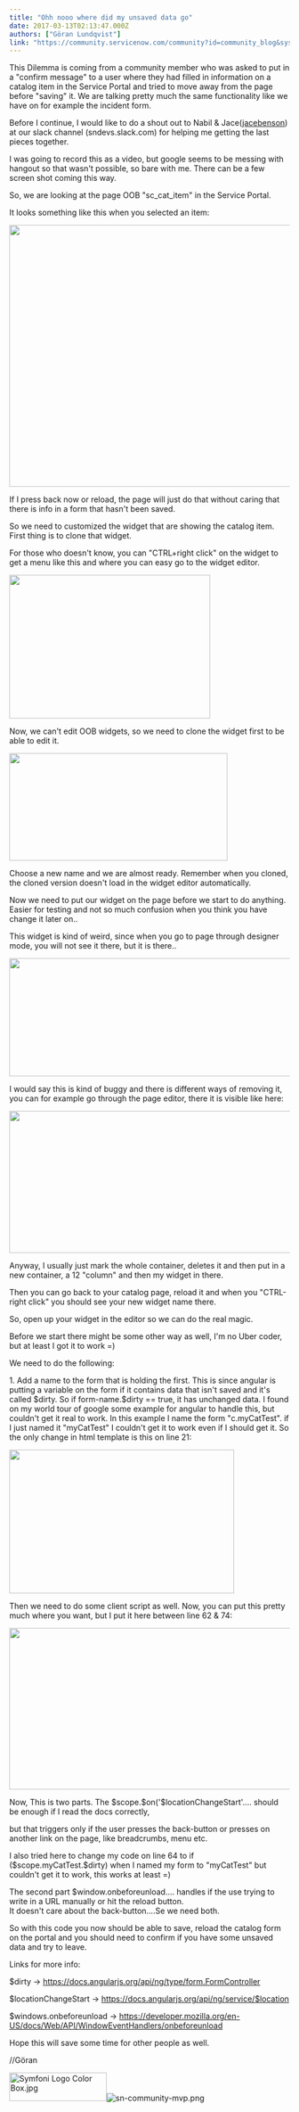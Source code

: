 ```yaml
---
title: "Ohh nooo where did my unsaved data go"
date: 2017-03-13T02:13:47.000Z
authors: ["Göran Lundqvist"]
link: "https://community.servicenow.com/community?id=community_blog&sys_id=e01eae2ddbd0dbc01dcaf3231f96194c"
---
```

<p>This Dilemma is coming from a community member who was asked to put in a "confirm message" to a user where they had filled in information on a catalog item in the Service Portal and tried to move away from the page before "saving" it. We are talking pretty much the same functionality like we have on for example the incident form.</p><p></p><p>Before I continue, I would like to do a shout out to Nabil &amp; Jace(<a title="jacebenson" __default_attr="2082" __jive_macro_name="user" _jive_internal="true" class="jive_macro jive_macro_user" data-orig-content="jacebenson" data-renderedposition="73_409_92_16" href="/community?id=community_user_profile&user=d6625a69dbd81fc09c9ffb651f9619fc">jacebenson</a>) at our slack channel (sndevs.slack.com) for helping me getting the last pieces together.</p><p></p><p>I was going to record this as a video, but google seems to be messing with hangout so that wasn't possible, so bare with me. There can be a few screen shot coming this way.</p><p></p><p>So, we are looking at the page OOB "sc_cat_item" in the Service Portal.</p><p></p><p>It looks something like this when you selected an item:</p><p><img   class="image-1 jive-image" height="470" src="ac828002db18db048c8ef4621f9619ba.iix" style="width: 524px; height: 469.91px;" width="524"/></p><p></p><p>If I press back now or reload, the page will just do that without caring that there is info in a form that hasn't been saved.</p><p></p><p>So we need to customized the widget that are showing the catalog item. First thing is to clone that widget.</p><p>For those who doesn't know, you can "CTRL+right click" on the widget to get a menu like this and where you can easy go to the widget editor.</p><p><img   class="image-2 jive-image" height="258" src="b328ad0edb58d7041dcaf3231f9619ec.iix" style="width: 361px; height: 257.358px;" width="361"/></p><p>Now, we can't edit OOB widgets, so we need to clone the widget first to be able to edit it.</p><p><img   class="image-3 jive-image" height="194" src="266181c6db1897041dcaf3231f96196a.iix" style="width: 392px; height: 193.747px;" width="392"/></p><p>Choose a new name and we are almost ready. Remember when you cloned, the cloned version doesn't load in the widget editor automatically.</p><p></p><p>Now we need to put our widget on the page before we start to do anything. Easier for testing and not so much confusion when you think you have change it later on..</p><p>This widget is kind of weird, since when you go to page through designer mode, you will not see it there, but it is there..</p><p><img   class="jive-image image-4" height="211" src="006e5c4edb1c1f048c8ef4621f9619cd.iix" style="width: 572px; height: 211.271px;" width="572"/></p><p>I would say this is kind of buggy and there is different ways of removing it, you can for example go through the page editor, there it is visible like here:</p><p><img   class="image-5 jive-image" height="255" src="4bdd7bb5db141304b322f4621f9619c4.iix" style="width: 557px; height: 255.142px;" width="557"/></p><p></p><p>Anyway, I usually just mark the whole container, deletes it and then put in a new container, a 12 "column" and then my widget in there.</p><p>Then you can go back to your catalog page, reload it and when you "CTRL-right click" you should see your new widget name there.</p><p></p><p>So, open up your widget in the editor so we can do the real magic.</p><p></p><p>Before we start there might be some other way as well, I'm no Uber coder, but at least I got it to work =)</p><p>We need to do the following:</p><p></p><p>1. Add a name to the form that is holding the first. This is since angular is putting a variable on the form if it contains data that isn't saved and it's called $dirty. So if form-name.$dirty == true, it has unchanged data. I found on my world tour of google some example for angular to handle this, but couldn't get it real to work. In this example I name the form "c.myCatTest". if I just named it "myCatTest" I couldn't get it to work even if I should get it. So the only change in html template is this on line 21:</p><p><img   class="image-6 jive-image" height="258" src="9b41e942dbdc1b04ed6af3231f96197b.iix" style="width: 404px; height: 258.69px;" width="404"/></p><p></p><p>Then we need to do some client script as well. Now, you can put this pretty much where you want, but I put it here between line 62 &amp; 74:</p><p><img   class="image-7 jive-image" height="290" src="4113c18edbd01b04ed6af3231f9619a5.iix" style="width: 593px; height: 289.805px;" width="593"/></p><p></p><p>Now, This is two parts. The $scope.$on('$locationChangeStart'.... should be enough if I read the docs correctly,</p><p>but that triggers only if the user presses the back-button or presses on another link on the page, like breadcrumbs, menu etc.</p><p>I also tried here to change my code on line 64 to if ($scope.myCatTest.$dirty) when I named my form to "myCatTest" but couldn't get it to work, this works at least =)</p><p></p><p></p><p>The second part $window.onbeforeunload.... handles if the use trying to write in a URL manually or hit the reload button. <br/>It doesn't care about the back-button....Se we need both.</p><p></p><p>So with this code you now should be able to save, reload the catalog form on the portal and you should need to confirm if you have some unsaved data and try to leave.</p><p></p><p></p><p>Links for more info:</p><p>$dirty -&gt; <a href="https://docs.angularjs.org/api/ng/type/form.FormController" title="https://docs.angularjs.org/api/ng/type/form.FormController">https://docs.angularjs.org/api/ng/type/form.FormController</a></p><p>$locationChangeStart -&gt; <a href="https://docs.angularjs.org/api/ng/service/$location" title="https://docs.angularjs.org/api/ng/service/$location">https://docs.angularjs.org/api/ng/service/$location</a></p><p>$windows.onbeforeunload -&gt; <a href="https://developer.mozilla.org/en-US/docs/Web/API/WindowEventHandlers/onbeforeunload" title="https://developer.mozilla.org/en-US/docs/Web/API/WindowEventHandlers/onbeforeunload">https://developer.mozilla.org/en-US/docs/Web/API/WindowEventHandlers/onbeforeunload</a></p><p></p><p>Hope this will save some time for other people as well.</p><p></p><p>//Göran</p><p></p><p><img   alt="Symfoni Logo Color Box.jpg" class="image-8 jive-image" height="51" src="74df98c2dbd85344e9737a9e0f9619ca.iix" style="width: 175px; height: 51.1792px;" width="175"/><img   alt="sn-community-mvp.png" class="image-9 jive-image" src="11ccbff1db501344e9737a9e0f961916.iix" style="width: auto; height: auto;"/></p>